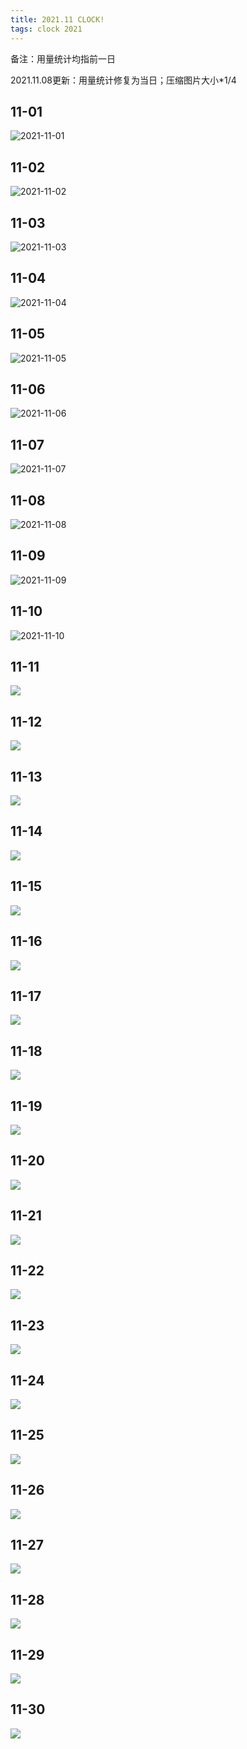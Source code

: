 ```yaml
---
title: 2021.11 CLOCK!
tags: clock 2021
---
```


备注：用量统计均指前一日

2021.11.08更新：用量统计修复为当日；压缩图片大小*1/4

## 11-01

![2021-11-01](/assets/images/clock/2021-11-01.jpg)

## 11-02 

![2021-11-02](/assets/images/clock/2021-11-02.jpg)

## 11-03

![2021-11-03](/assets/images/clock/2021-11-03.jpg)

## 11-04

![2021-11-04](/assets/images/clock/2021-11-04.jpg)

## 11-05

![2021-11-05](/assets/images/clock/2021-11-05.jpg)

## 11-06

![2021-11-06](/assets/images/clock/2021-11-06.jpg)

## 11-07

![2021-11-07](/assets/images/clock/2021-11-07.jpg)

## 11-08

![2021-11-08](/assets/images/clock/2021-11-08.jpg)

## 11-09

![2021-11-09](/assets/images/clock/2021-11-09.jpg)

## 11-10

![2021-11-10](/assets/images/clock/2021-11-10.jpg)

## 11-11

![](/assets/images/clock/2021-11-11.jpg)

## 11-12

![](/assets/images/clock/2021-11-12.jpg)

## 11-13

![](/assets/images/clock/2021-11-13.jpg)

## 11-14

![](/assets/images/clock/2021-11-14.jpg)

## 11-15

![](/assets/images/clock/2021-11-15.jpg)

## 11-16

![](/assets/images/clock/2021-11-16.jpg)

## 11-17

![](/assets/images/clock/2021-11-17.jpg)

## 11-18

![](/assets/images/clock/2021-11-18.jpg)

## 11-19

![](/assets/images/clock/2021-11-19.jpg)

## 11-20

![](/assets/images/clock/2021-11-20.jpg)

## 11-21

![](/assets/images/clock/2021-11-21.jpg)

## 11-22

![](/assets/images/clock/2021-11-22.jpg)

## 11-23

![](/assets/images/clock/2021-11-23.jpg)

## 11-24

![](/assets/images/clock/2021-11-24.jpg)

## 11-25

![](/assets/images/clock/2021-11-25.jpg)

## 11-26

![](/assets/images/clock/2021-11-26.jpg)

## 11-27

![](/assets/images/clock/2021-11-27.jpg)

## 11-28

![](/assets/images/clock/2021-11-28.jpg)

## 11-29

![](/assets/images/clock/2021-11-29.jpg)

## 11-30

![](/assets/images/clock/2021-11-30.jpg)
